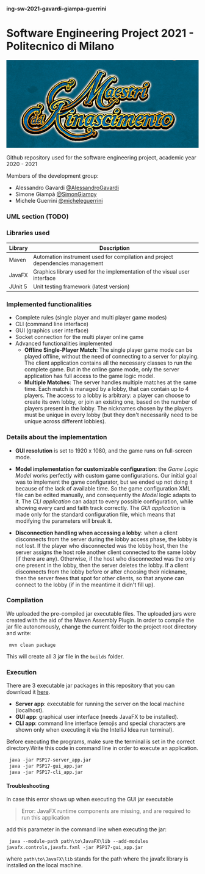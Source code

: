 #### ing-sw-2021-gavardi-giampa-guerrini
# Software Engineering Project 2021 - Politecnico di Milano

![logo](src/main/resources/logo.png)

Github repository used for the software engineering project, academic year 2020 - 2021

Members of the development group:
* Alessandro Gavardi [@AlessandroGavardi](https://github.com/AlessandroGavardi)
* Simone Giampà [@SimonGiampy](https://github.com/SimonGiampy)
* Michele Guerrini [@micheleguerrini](https://github.com/micheleguerrini)

### UML section (TODO)

### Libraries used

Library | Description
--------|------------
Maven | Automation instrument used for compilation and project dependencies management
JavaFX | Graphics library used for the implementation of the visual user interface
JUnit 5 | Unit testing framework (latest version)

### Implemented functionalities

* Complete rules (single player and multi player game modes)
* CLI (command line interface)
* GUI (graphics user interface)
* Socket connection for the multi player online game
* Advanced functionalities implemented
    * **Offline Single-Player Match**: The single player game mode can be played offline, without the need of connecting to a server for playing.
        The client application contains all the necessary classes to run the complete game. But in the online game mode, only the 
        server application has full access to the game logic model.
    * **Multiple Matches**: The server handles multiple matches at the same time. Each match is managed by a lobby, that can
        contain up to 4 players. The access to a lobby is arbitrary: a player can choose to create its own lobby, or
        join an existing one, based on the number of players present in the lobby. The nicknames chosen by the players
        must be unique in every lobby (but they don't necessarily need to be unique across different lobbies).

### Details about the implementation

* __GUI resolution__ is set to 1920 x 1080, and the game runs on full-screen mode.
  
* __Model implementation for customizable configuration__: the _Game Logic Model_ works perfectly with custom game configurations.
        Our initial goal was to implement the game configurator, but we ended up not doing it because of the lack of available time.
        So the game configuration XML file can be edited manually, and consequently the _Model_ logic adapts to it.
        The _CLI application_ can adapt to every possible configuration, while showing every card and faith track correctly.
        The _GUI application_ is made only for the standard configuration file, which means that modifying the parameters
        will break it.
  
* __Disconnection handling when accessing a lobby__: when a client disconnects from the server during the lobby access phase,
        the lobby is not lost. If the player who disconnected was the lobby host, then the server assigns the host role
        another client connected to the same lobby (if there are any). Otherwise, if the host who disconnected was the only 
        one present in the lobby, then the server deletes the lobby. If a client disconnects from the lobby before or after 
        choosing their nickname, then the server frees that spot for other clients, so that anyone can connect to the lobby 
        (if in the meantime it didn't fill up).

### Compilation

We uploaded the pre-compiled jar executable files. The uploaded jars were created with the aid of the Maven Assembly Plugin.
In order to compile the jar file autonomously, change the current folder to the project root directory and write:
```shell
 mvn clean package
```
This will create all 3 jar file in the `builds` folder.

### Execution

There are 3 executable jar packages in this repository that you can download it [here](https://www.youtube.com/watch?v=M40SBBsSCIA).
* __Server app__: executable for running the server on the local machine (localhost).
* __GUI app__: graphical user interface (needs JavaFX to be installed).
* __CLI app__: command line interface (emojis and special characters are shown only when executing it via the IntelliJ Idea run terminal).

Before executing the programs, make sure the terminal is set in the correct directory.Write this code in command line
in order to execute an application.
```shell
 java -jar PSP17-server_app.jar
 java -jar PSP17-gui_app.jar
 java -jar PSP17-cli_app.jar
```

#### Troubleshooting

In case this error shows up when executing the GUI jar executable
> Error: JavaFX runtime components are missing, and are required to run this application

add this parameter in the command line when executing the jar:
```shell
 java --module-path path\to\JavaFX\lib --add-modules javafx.controls,javafx.fxml -jar PSP17-gui_app.jar
```
where `path\to\JavaFX\lib` stands for the path where the javafx library is installed on the local machine.
